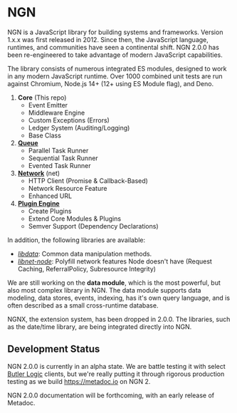 # NGN

NGN is a JavaScript library for building systems and frameworks. Version 1.x.x was first released in 2012. Since then, the JavaScript language, runtimes, and communities have seen a continental shift. NGN 2.0.0 has been re-engineered to take advantage of modern JavaScript capabilities.

The library consists of numerous integrated ES modules, designed to work in any modern JavaScript runtime. Over 1000 combined unit tests are run against Chromium, Node.js 14+ (12+ using ES Module flag), and Deno.

1. **Core** (This repo)
    - Event Emitter
    - Middleware Engine
    - Custom Exceptions (Errors)
    - Ledger System (Auditing/Logging)
    - Base Class
1. **[Queue](https://github.com/ngnjs/queue)**
    - Parallel Task Runner
    - Sequential Task Runner
    - Evented Task Runner
1. **[Network](https://github.com/ngnjs/net)** (net)
    - HTTP Client (Promise & Callback-Based)
    - Network Resource Feature
    - Enhanced URL
1. **[Plugin Engine](https://github.com/ngnjs/plugin)**
    - Create Plugins
    - Extend Core Modules & Plugins
    - Semver Support (Dependency Declarations)

In addition, the following libraries are available:

  - _[libdata](https://github.com/ngnjs/libdata)_: Common data manipulation methods.
  - _[libnet-node](https://github.com/ngnjs/libnet-node)_: Polyfill network features Node doesn't have (Request Caching, ReferralPolicy, Subresource Integrity)

We are still working on the **data module**, which is the most powerful, but also most complex library in NGN. The data module supports data modeling, data stores, events, indexing, has it's own query language, and is often described as a small cross-runtime database.

NGNX, the extension system, has been dropped in 2.0.0. The libraries, such as the date/time library, are being integrated directly into NGN.

## Development Status

NGN 2.0.0 is currently in an alpha state. We are battle testing it with select [Butler Logic](https://butlerlogic.com) clients, but we're really putting it through rigorous production testing as we build https://metadoc.io on NGN 2.

NGN 2.0.0 documentation will be forthcoming, with an early release of Metadoc.